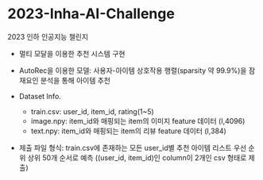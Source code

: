 # 2023-Inha-AI-Challenge
2023 인하 인공지능 챌린지  
- 멀티 모달을 이용한 추천 시스템 구현
- AutoRec을 이용한 모델: 사용자-아이템 상호작용 행렬(sparsity 약 99.9%)을 잠재요인 분석을 통해 아이템 추천

- Dataset Info.  
  - train.csv: user_id, item_id, rating(1~5)
  - image.npy: item_id와 매핑되는 item의 이미지 feature 데이터 (I,4096)
  - text.npy: item_id와 매핑되는 item의 리뷰 feature 데이터 (I,384)
- 제출 파일 형식: train.csv에 존재하는 모든 user_id별 추천 아이템 리스트 우선 순위 상위 50개 순서로 예측 ((user_id, item_id)인 column이 2개인 csv 형태로 제출)
